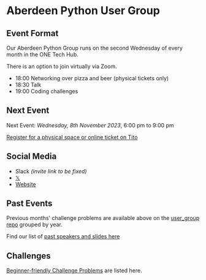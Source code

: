 # Aberdeen Python User Group

## Event Format

Our Aberdeen Python Group runs on the second Wednesday of every month in the ONE Tech Hub.

There is an option to join virtually via Zoom.

* 18:00 Networking over pizza and beer (physical tickets only)
* 18:30 Talk
* 19:00 Coding challenges

## Next Event

Next Event: *Wednesday, 8th November 2023*, 6:00 pm to 9:00 pm

[Register for a physical space or online ticket on Tito](https://ti.to/code-the-city/apug-nov-2023)

## Social Media

- Slack *(invite link to be fixed)*
- [𝕏](https://twitter.com/pythonaberdeen)
- [Website](https://pythonaberdeen.github.io)

## Past Events

Previous months' challenge problems are available above on the [user_group repo](https://github.com/PythonAberdeen/user_group) grouped by year.

Find our list of [past speakers and slides here](https://github.com/PythonAberdeen/user_group/wiki/Speakers)

## Challenges

[Beginner-friendly Challenge Problems](beginner.md) are listed here.
